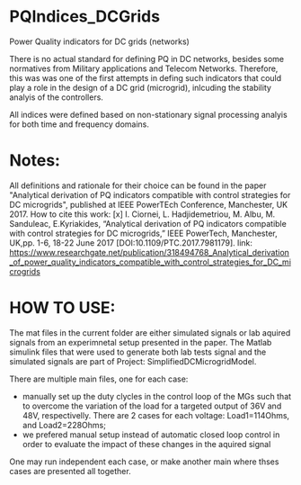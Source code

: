# PQIndices_DCGrids
Power Quality indicators for DC grids (networks)

There is no actual standard for defining PQ in DC networks, besides some normatives from Military applications and Telecom Networks. 
Therefore, this was was one of the first attempts in defing such indicators that could play a role in the design of a DC grid (microgrid), inlcuding the stability analyis of the controllers. 

All indices were defined based on non-stationary signal processing analyis for both time and frequency domains.

# Notes:
All definitions and rationale for their choice can be found in the paper "Analytical derivation of PQ indicators compatible with control strategies for DC microgrids", published at IEEE PowerTEch Conference, Manchester, UK 2017.
How to cite this work: [x]	I. Ciornei, L. Hadjidemetriou, M. Albu, M. Sanduleac, E.Kyriakides, “Analytical derivation of PQ indicators compatible with control strategies for DC microgrids,” IEEE PowerTech, Manchester, UK,pp. 1-6, 18-22 June 2017 [DOI:10.1109/PTC.2017.7981179]. link: https://www.researchgate.net/publication/318494768_Analytical_derivation_of_power_quality_indicators_compatible_with_control_strategies_for_DC_microgrids

# HOW TO USE:
The mat files in the current folder are either simulated signals or lab aquired signals from an experimnetal setup presented in the paper. 
The Matlab simulink files that were used to generate both lab tests signal and the simulated signals are part of Project: SimplifiedDCMicrogridModel.

There are multiple main files, one for each case:
- manually set up the duty clycles in the control loop of the MGs such that to overcome the variation of the load for a targeted output of 36V and 48V, respectivelly. There are 2 cases for each voltage: Load1=114Ohms, and Load2=228Ohms;
- we prefered manual setup instead of automatic closed loop control in order to evaluate the impact of these changes in the aquired signal

One may run independent each case, or make another main where thses cases are presented all together.
